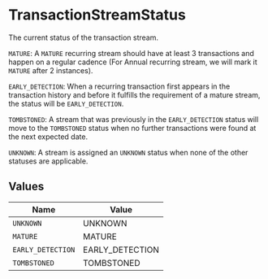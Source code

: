 # TransactionStreamStatus

The current status of the transaction stream.

`MATURE`: A `MATURE` recurring stream should have at least 3 transactions and happen on a regular cadence (For Annual recurring stream, we will mark it `MATURE` after 2 instances).

`EARLY_DETECTION`: When a recurring transaction first appears in the transaction history and before it fulfills the requirement of a mature stream, the status will be `EARLY_DETECTION`.

`TOMBSTONED`: A stream that was previously in the `EARLY_DETECTION` status will move to the `TOMBSTONED` status when no further transactions were found at the next expected date.

`UNKNOWN`: A stream is assigned an `UNKNOWN` status when none of the other statuses are applicable.


## Values

| Name              | Value             |
| ----------------- | ----------------- |
| `UNKNOWN`         | UNKNOWN           |
| `MATURE`          | MATURE            |
| `EARLY_DETECTION` | EARLY_DETECTION   |
| `TOMBSTONED`      | TOMBSTONED        |